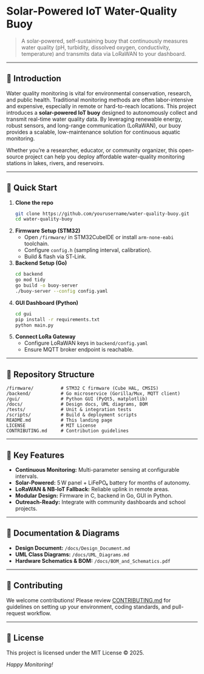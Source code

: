# Solar-Powered IoT Water-Quality Buoy

> A solar-powered, self-sustaining buoy that continuously measures water quality (pH, turbidity, dissolved oxygen, conductivity, temperature) and transmits data via LoRaWAN to your dashboard.

---

## 🌊 Introduction

Water quality monitoring is vital for environmental conservation, research, and public health. Traditional monitoring methods are often labor-intensive and expensive, especially in remote or hard-to-reach locations. This project introduces a **solar-powered IoT buoy** designed to autonomously collect and transmit real-time water quality data. By leveraging renewable energy, robust sensors, and long-range communication (LoRaWAN), our buoy provides a scalable, low-maintenance solution for continuous aquatic monitoring.

Whether you’re a researcher, educator, or community organizer, this open-source project can help you deploy affordable water-quality monitoring stations in lakes, rivers, and reservoirs.

---

## 🚀 Quick Start

1. **Clone the repo**
   ```bash
   git clone https://github.com/yourusername/water-quality-buoy.git
   cd water-quality-buoy
   ```
2. **Firmware Setup (STM32)**
   - Open `/firmware/` in STM32CubeIDE or install `arm-none-eabi` toolchain.
   - Configure `config.h` (sampling interval, calibration).
   - Build & flash via ST‑Link.
3. **Backend Setup (Go)**
   ```bash
   cd backend
   go mod tidy
   go build -o buoy-server
   ./buoy-server --config config.yaml
   ```
4. **GUI Dashboard (Python)**
   ```bash
   cd gui
   pip install -r requirements.txt
   python main.py
   ```
5. **Connect LoRa Gateway**
   - Configure LoRaWAN keys in `backend/config.yaml`
   - Ensure MQTT broker endpoint is reachable.

---

## 📂 Repository Structure

```
/firmware/          # STM32 C firmware (Cube HAL, CMSIS)
/backend/           # Go microservice (Gorilla/Mux, MQTT client)
/gui/               # Python GUI (PyQt5, matplotlib)
/docs/              # Design docs, UML diagrams, BOM
/tests/             # Unit & integration tests
/scripts/           # Build & deployment scripts
README.md           # This landing page
LICENSE             # MIT License
CONTRIBUTING.md     # Contribution guidelines
```

---

## 🌟 Key Features

- **Continuous Monitoring:** Multi-parameter sensing at configurable intervals.
- **Solar-Powered:** 5 W panel + LiFePO₄ battery for months of autonomy.
- **LoRaWAN & NB‑IoT Fallback:** Reliable uplink in remote areas.
- **Modular Design:** Firmware in C, backend in Go, GUI in Python.
- **Outreach-Ready:** Integrate with community dashboards and school projects.

---

## 📖 Documentation & Diagrams

- **Design Document:** `/docs/Design_Document.md`
- **UML Class Diagrams:** `/docs/UML_Diagrams.md`
- **Hardware Schematics & BOM:** `/docs/BOM_and_Schematics.pdf`

---

## 🤝 Contributing

We welcome contributions! Please review [CONTRIBUTING.md](CONTRIBUTING.md) for guidelines on setting up your environment, coding standards, and pull-request workflow.

---

## 📄 License

This project is licensed under the MIT License © 2025.

*Happy Monitoring!*

